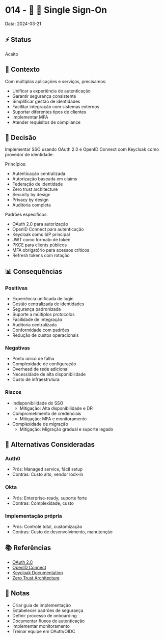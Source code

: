 # 014 - 📝 🔐 Single Sign-On

Data: 2024-03-21

## ⚡ Status

Aceito

## 🎯 Contexto

Com múltiplas aplicações e serviços, precisamos:
- Unificar a experiência de autenticação
- Garantir segurança consistente
- Simplificar gestão de identidades
- Facilitar integração com sistemas externos
- Suportar diferentes tipos de clientes
- Implementar MFA
- Atender requisitos de compliance

## 🔨 Decisão

Implementar SSO usando OAuth 2.0 e OpenID Connect com Keycloak como provedor de identidade:

Princípios:
- Autenticação centralizada
- Autorização baseada em claims
- Federação de identidade
- Zero trust architecture
- Security by design
- Privacy by design
- Auditoria completa

Padrões específicos:
- OAuth 2.0 para autorização
- OpenID Connect para autenticação
- Keycloak como IdP principal
- JWT como formato de token
- PKCE para clients públicos
- MFA obrigatório para acessos críticos
- Refresh tokens com rotação

## 📊 Consequências

### Positivas

- Experiência unificada de login
- Gestão centralizada de identidades
- Segurança padronizada
- Suporte a múltiplos protocolos
- Facilidade de integração
- Auditoria centralizada
- Conformidade com padrões
- Redução de custos operacionais

### Negativas

- Ponto único de falha
- Complexidade de configuração
- Overhead de rede adicional
- Necessidade de alta disponibilidade
- Custo de infraestrutura

### Riscos

- Indisponibilidade do SSO
  - Mitigação: Alta disponibilidade e DR
- Comprometimento de credenciais
  - Mitigação: MFA e monitoramento
- Complexidade de migração
  - Mitigação: Migração gradual e suporte legado

## 🔄 Alternativas Consideradas

### Auth0
- Prós: Managed service, fácil setup
- Contras: Custo alto, vendor lock-in

### Okta
- Prós: Enterprise-ready, suporte forte
- Contras: Complexidade, custo

### Implementação própria
- Prós: Controle total, customização
- Contras: Custo de desenvolvimento, manutenção

## 📚 Referências

- [OAuth 2.0](https://oauth.net/2/)
- [OpenID Connect](https://openid.net/connect/)
- [Keycloak Documentation](https://www.keycloak.org/documentation)
- [Zero Trust Architecture](https://www.nist.gov/publications/zero-trust-architecture)

## 📝 Notas

- Criar guia de implementação
- Estabelecer padrões de segurança
- Definir processo de onboarding
- Documentar fluxos de autenticação
- Implementar monitoramento
- Treinar equipe em OAuth/OIDC 